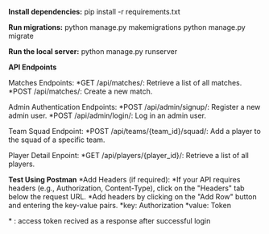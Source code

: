 **Install dependencies:**
pip install -r requirements.txt

**Run migrations:**
python manage.py makemigrations
python manage.py migrate

**Run the local server:**
python manage.py runserver

**API Endpoints**

Matches Endpoints:
*GET /api/matches/: Retrieve a list of all matches.
*POST /api/matches/: Create a new match.

Admin Authentication Endpoints:
*POST /api/admin/signup/: Register a new admin user.
*POST /api/admin/login/: Log in an admin user.

Team Squad Endpoint:
*POST /api/teams/{team_id}/squad/: Add a player to the squad of a specific team.

Player Detail Enpoint:
*GET /api/players/{player_id}/: Retrieve a list of all players.

**Test Using Postman**
*Add Headers (if required):
*If your API requires headers (e.g., Authorization, Content-Type), click on the "Headers" tab below the request URL.
*Add headers by clicking on the "Add Row" button and entering the key-value pairs.
*key: Authorization
*value: Token <token>

*<token> : access token recived as a response after successful login



